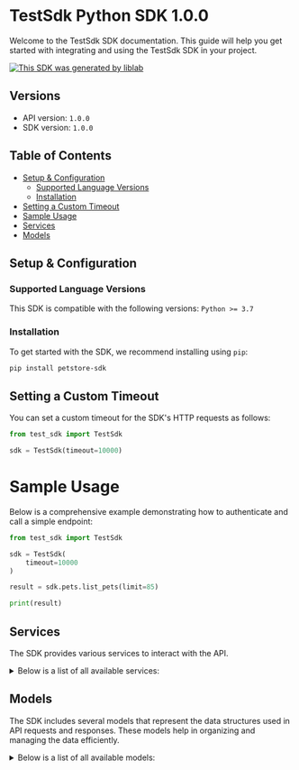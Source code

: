 # TestSdk Python SDK 1.0.0<a id="testsdk-python-sdk-100"></a>

Welcome to the TestSdk SDK documentation. This guide will help you get started with integrating and using the TestSdk SDK in your project.

[![This SDK was generated by liblab](https://public-liblab-readme-assets.s3.us-east-1.amazonaws.com/built-by-liblab-icon.svg)](https://liblab.com/?utm_source=readme)

## Versions<a id="versions"></a>

- API version: `1.0.0`
- SDK version: `1.0.0`

## Table of Contents<a id="table-of-contents"></a>

- [Setup & Configuration](#setup--configuration)
  - [Supported Language Versions](#supported-language-versions)
  - [Installation](#installation)
- [Setting a Custom Timeout](#setting-a-custom-timeout)
- [Sample Usage](#sample-usage)
- [Services](#services)
- [Models](#models)

## Setup & Configuration<a id="setup--configuration"></a>

### Supported Language Versions<a id="supported-language-versions"></a>

This SDK is compatible with the following versions: `Python >= 3.7`

### Installation<a id="installation"></a>

To get started with the SDK, we recommend installing using `pip`:

```bash
pip install petstore-sdk
```

## Setting a Custom Timeout<a id="setting-a-custom-timeout"></a>

You can set a custom timeout for the SDK's HTTP requests as follows:

```py
from test_sdk import TestSdk

sdk = TestSdk(timeout=10000)
```

# Sample Usage<a id="sample-usage"></a>

Below is a comprehensive example demonstrating how to authenticate and call a simple endpoint:

```py
from test_sdk import TestSdk

sdk = TestSdk(
    timeout=10000
)

result = sdk.pets.list_pets(limit=85)

print(result)

```

## Services<a id="services"></a>

The SDK provides various services to interact with the API.

<details> 
<summary>Below is a list of all available services:</summary>

| Name |
| :--- |
| pets |

</details>

## Models<a id="models"></a>

The SDK includes several models that represent the data structures used in API requests and responses. These models help in organizing and managing the data efficiently.

<details> 
<summary>Below is a list of all available models:</summary>

| Name | Description |
| :--- | :---------- |
| Pet  |             |

</details>

<!-- This file was generated by liblab | https://liblab.com/ -->
